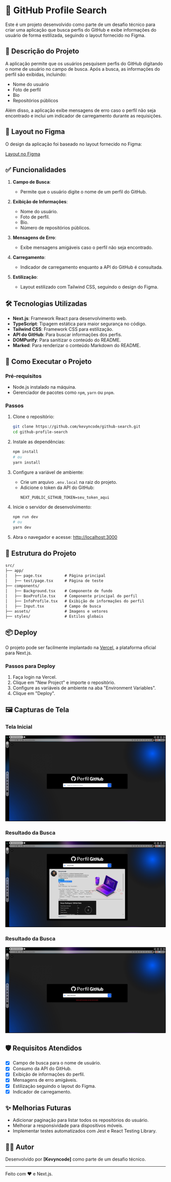 # 🚀 GitHub Profile Search

Este é um projeto desenvolvido como parte de um desafio técnico para criar uma aplicação que busca perfis do GitHub e exibe informações do usuário de forma estilizada, seguindo o layout fornecido no Figma.

## 📝 Descrição do Projeto

A aplicação permite que os usuários pesquisem perfis do GitHub digitando o nome de usuário no campo de busca. Após a busca, as informações do perfil são exibidas, incluindo:

- Nome do usuário
- Foto de perfil
- Bio
- Repositórios públicos

Além disso, a aplicação exibe mensagens de erro caso o perfil não seja encontrado e inclui um indicador de carregamento durante as requisições.

## 🔗 Layout no Figma

O design da aplicação foi baseado no layout fornecido no Figma:

[Layout no Figma](https://www.figma.com/proto/DqtFxC6312M32mLt8FpJjq/inovation-class?page-id=22%3A2864&node-id=22-4293&viewport=359%2C115%2C0.25&t=SHsEqEgaMrXGMKwv-1&scaling=scale-down-width&content-scaling=fixed&starting-point-node-id=22%3A4293&show-proto-sidebar=1)

## ✅ Funcionalidades

1. **Campo de Busca**:
   - Permite que o usuário digite o nome de um perfil do GitHub.

2. **Exibição de Informações**:
   - Nome do usuário.
   - Foto de perfil.
   - Bio.
   - Número de repositórios públicos.

3. **Mensagens de Erro**:
   - Exibe mensagens amigáveis caso o perfil não seja encontrado.

4. **Carregamento**:
   - Indicador de carregamento enquanto a API do GitHub é consultada.

5. **Estilização**:
   - Layout estilizado com Tailwind CSS, seguindo o design do Figma.

## 🛠️ Tecnologias Utilizadas

- **Next.js**: Framework React para desenvolvimento web.
- **TypeScript**: Tipagem estática para maior segurança no código.
- **Tailwind CSS**: Framework CSS para estilização.
- **API do GitHub**: Para buscar informações dos perfis.
- **DOMPurify**: Para sanitizar o conteúdo do README.
- **Marked**: Para renderizar o conteúdo Markdown do README.

## 🚀 Como Executar o Projeto

### Pré-requisitos

- Node.js instalado na máquina.
- Gerenciador de pacotes como `npm`, `yarn` ou `pnpm`.

### Passos

1. Clone o repositório:
   ```bash
   git clone https://github.com/kevyncode/github-search.git
   cd github-profile-search
   ```

2. Instale as dependências:
   ```bash
   npm install
   # ou
   yarn install
   ```

3. Configure a variável de ambiente:
   - Crie um arquivo `.env.local` na raiz do projeto.
   - Adicione o token da API do GitHub:
     ```
     NEXT_PUBLIC_GITHUB_TOKEN=seu_token_aqui
     ```

4. Inicie o servidor de desenvolvimento:
   ```bash
   npm run dev
   # ou
   yarn dev
   ```

5. Abra o navegador e acesse:
   [http://localhost:3000](http://localhost:3000)

## 📂 Estrutura do Projeto

```
src/
├── app/
│   ├── page.tsx          # Página principal
│   ├── test/page.tsx     # Página de teste
├── components/
│   ├── Background.tsx    # Componente de fundo
│   ├── BoxProfile.tsx    # Componente principal do perfil
│   ├── InfoProfile.tsx   # Exibição de informações do perfil
│   ├── Input.tsx         # Campo de busca
├── assets/               # Imagens e vetores
├── styles/               # Estilos globais
```

## 📦 Deploy

O projeto pode ser facilmente implantado na [Vercel](https://vercel.com/), a plataforma oficial para Next.js.

### Passos para Deploy

1. Faça login na Vercel.
2. Clique em "New Project" e importe o repositório.
3. Configure as variáveis de ambiente na aba "Environment Variables".
4. Clique em "Deploy".

## 🖼️ Capturas de Tela

### Tela Inicial
![Tela Inicial](/public/inicial.png)

### Resultado da Busca
![Resultado da Busca](/public/encontrou.png)

### Resultado da Busca
![Perfil não encontrado](/public/notfound.png)

## 🛡️ Requisitos Atendidos

- [x] Campo de busca para o nome de usuário.
- [x] Consumo da API do GitHub.
- [x] Exibição de informações do perfil.
- [x] Mensagens de erro amigáveis.
- [x] Estilização seguindo o layout do Figma.
- [x] Indicador de carregamento.

## ✨ Melhorias Futuras

- Adicionar paginação para listar todos os repositórios do usuário.
- Melhorar a responsividade para dispositivos móveis.
- Implementar testes automatizados com Jest e React Testing Library.

## 🧑‍💻 Autor

Desenvolvido por **[Kevyncode]** como parte de um desafio técnico.

---

Feito com ❤️ e Next.js.